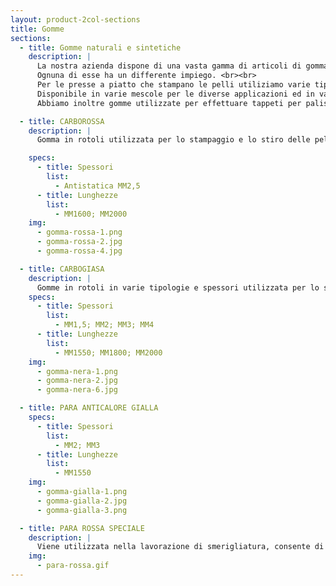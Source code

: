 ```yaml
---
layout: product-2col-sections
title: Gomme
sections:
  - title: Gomme naturali e sintetiche
    description: |
      La nostra azienda dispone di una vasta gamma di articoli di gomma utilizzata nel settore della conceria.
      Ognuna di esse ha un differente impiego. <br><br>
      Per le presse a piatto che stampano le pelli utiliziamo varie tipologie di gomma, sia naturale che sintetica. <br>
      Disponibile in varie mescole per le diverse applicazioni ed in vari spessori a seconda del tipo di pellame da lavorare, dal disegno della piastra da stampare e a seconda delle particolari esigenze del cliente. <br><br>
      Abbiamo inoltre gomme utilizzate per effettuare tappeti per palissoni e gomme che vengono utilizzate nella lavorazione di smerigliatura, per ripulire la carta smeriglio dalla polvere di smerigliatura, consentendo cosi un risparmio sulla carta ed un taglio sempre costante fino al termine della bottalata, evitando altrettante perdite di tempo sul cambio carta.

  - title: CARBOROSSA
    description: |
      Gomma in rotoli utilizzata per lo stampaggio e lo stiro delle pelli.

    specs:
      - title: Spessori
        list:
          - Antistatica MM2,5
      - title: Lunghezze
        list:
          - MM1600; MM2000
    img:
      - gomma-rossa-1.png
      - gomma-rossa-2.jpg
      - gomma-rossa-4.jpg

  - title: CARBOGIASA
    description: |
      Gomme in rotoli in varie tipologie e spessori utilizzata per lo stampaggio delle pelli. <br> Tra queste abbiamo la lastra <b>CARBOTEN ORIGINALE</b> antistatica, anticalore e antisolvente, resistente a temperature e pressioni elevate.
    specs:
      - title: Spessori
        list:
          - MM1,5; MM2; MM3; MM4
      - title: Lunghezze
        list:
          - MM1550; MM1800; MM2000
    img:
      - gomma-nera-1.png
      - gomma-nera-2.jpg
      - gomma-nera-6.jpg

  - title: PARA ANTICALORE GIALLA
    specs:
      - title: Spessori
        list:
          - MM2; MM3
      - title: Lunghezze
        list:
          - MM1550
    img:
      - gomma-gialla-1.png
      - gomma-gialla-2.jpg
      - gomma-gialla-3.png

  - title: PARA ROSSA SPECIALE
    description: |
      Viene utilizzata nella lavorazione di smerigliatura, consente di ripulire e scaricare la carta, risparmiando così quantità ulteriori di tagli carta o nastri.
    img:
      - para-rossa.gif
---
```

